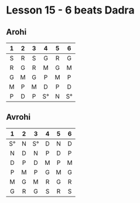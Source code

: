 # Lesson 15 - 6 beats Dadra

## Arohi

1 | 2 | 3 | 4 | 5 | 6
:-: |:-: |:-: |:-: |:-: |:-:
S | R | S | G | R | G
R | G | R | M | G | M
G | M | G | P | M | P
M | P | M | D | P | D
P | D | P | S° | N | S°

## Avrohi

1 | 2 | 3 | 4 | 5 | 6
:-: |:-: |:-: |:-: |:-: |:-:
S° | N | S° | D | N | D
N | D | N | P | D | P
D | P | D | M | P | M
P | M | P | G | M | G
M | G | M | R | G | R
G | R | G | S | R | S